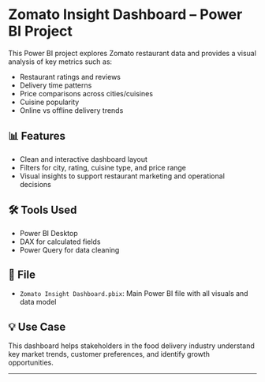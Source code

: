 # Zomato Insight Dashboard – Power BI Project

This Power BI project explores Zomato restaurant data and provides a visual analysis of key metrics such as:

- Restaurant ratings and reviews
- Delivery time patterns
- Price comparisons across cities/cuisines
- Cuisine popularity
- Online vs offline delivery trends

## 📊 Features

- Clean and interactive dashboard layout
- Filters for city, rating, cuisine type, and price range
- Visual insights to support restaurant marketing and operational decisions

## 🛠️ Tools Used

- Power BI Desktop
- DAX for calculated fields
- Power Query for data cleaning

## 📁 File

- `Zomato Insight Dashboard.pbix`: Main Power BI file with all visuals and data model

## 💡 Use Case

This dashboard helps stakeholders in the food delivery industry understand key market trends, customer preferences, and identify growth opportunities.

---

